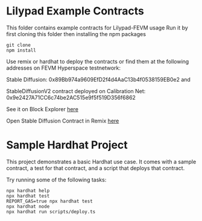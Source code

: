# Lilypad Example Contracts

This folder contains example contracts for Lilypad-FEVM usage
Run it by first cloning this folder then installing the npm packages

```
git clone
npm install
```

Use remix or hardhat to deploy the contracts or find them at the following addresses on FEVM Hyperspace testnetwork:

Stable Diffusion: 0x89Bb974a9609EfD2f4d4AaC13b4f0538159EB0e2 and 

StableDiffusionV2 contract deployed on Calibration Net: 0x9e2427A71CC6c74be2AC515e9f5f519D356f6862

See it on Block Explorer [here](https://fvm.starboard.ventures/contracts/0x89Bb974a9609EfD2f4d4AaC13b4f0538159EB0e2)

Open Stable Diffusion Contract in Remix [here](https://remix.ethereum.org/bacalhau-project/lilypad/blob/main/examples/contracts/StableDiffusionCaller.sol)

# Sample Hardhat Project

This project demonstrates a basic Hardhat use case. It comes with a sample contract, a test for that contract, and a script that deploys that contract.

Try running some of the following tasks:

```shell
npx hardhat help
npx hardhat test
REPORT_GAS=true npx hardhat test
npx hardhat node
npx hardhat run scripts/deploy.ts
```



